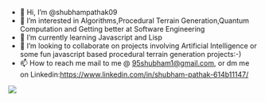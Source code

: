 - 👋 Hi, I’m @shubhampathak09
- 👀 I’m interested in Algorithms,Procedural Terrain Generation,Quantum Computation and Getting better at Software Engineering
- 🌱 I’m currently learning Javascript and Lisp
- 💞️ I’m looking to collaborate on projects involving Artificial Intelligence or some fun javascript based procedural terrain generation projects:-)
- 📫 How to reach me mail to me @ 95shubham1@gmail.com, or dm me on Linkedin:https://www.linkedin.com/in/shubham-pathak-614b11147/

![](https://komarev.com/ghpvc/?username=shubhampathak09&color=green)
<!---
shubhampathak09/shubhampathak09 is a ✨ special ✨ repository because its `README.md` (this file) appears on your GitHub profile.
You can click the Preview link to take a look at your changes.
--->
